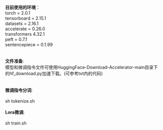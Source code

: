 <br><br>
**目前使用的环境**：<br>
  torch = 2.0.1<br>
  tensorboard = 2.15.1<br>
  datasets = 2.16.1<br>
  accelerate = 0.26.0<br>
  transformers  4.32.1<br>
  peft = 0.7.1<br>
  sentencepiece = 0.1.99<br>
  <br>
  <br>
**文件准备**:<br>
模型和微调指令文件可使用HuggingFace-Download-Accelerator-main目录下的hf_download.py加速下载。(可参考txt内的代码)<br>
<br>
<br>
**微调指令分词**:<br>
<br>
sh tokenize.sh<br>
<br>
**Lora微调**:<br>
<br>
sh train.sh

